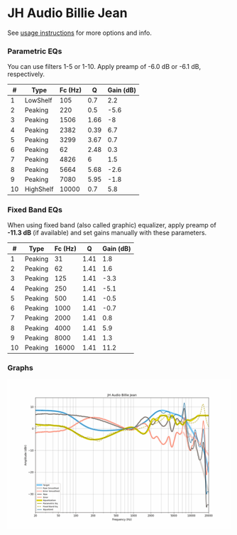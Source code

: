 # JH Audio Billie Jean
See [usage instructions](https://github.com/jaakkopasanen/AutoEq#usage) for more options and info.

### Parametric EQs
You can use filters 1-5 or 1-10. Apply preamp of -6.0 dB or -6.1 dB, respectively.

|   # | Type      |   Fc (Hz) |    Q |   Gain (dB) |
|-----|-----------|-----------|------|-------------|
|   1 | LowShelf  |       105 | 0.7  |         2.2 |
|   2 | Peaking   |       220 | 0.5  |        -5.6 |
|   3 | Peaking   |      1506 | 1.66 |        -8   |
|   4 | Peaking   |      2382 | 0.39 |         6.7 |
|   5 | Peaking   |      3299 | 3.67 |         0.7 |
|   6 | Peaking   |        62 | 2.48 |         0.3 |
|   7 | Peaking   |      4826 | 6    |         1.5 |
|   8 | Peaking   |      5664 | 5.68 |        -2.6 |
|   9 | Peaking   |      7080 | 5.95 |        -1.8 |
|  10 | HighShelf |     10000 | 0.7  |         5.8 |

### Fixed Band EQs
When using fixed band (also called graphic) equalizer, apply preamp of **-11.3 dB** (if available) and set gains manually with these parameters.

|   # | Type    |   Fc (Hz) |    Q |   Gain (dB) |
|-----|---------|-----------|------|-------------|
|   1 | Peaking |        31 | 1.41 |         1.8 |
|   2 | Peaking |        62 | 1.41 |         1.6 |
|   3 | Peaking |       125 | 1.41 |        -3.3 |
|   4 | Peaking |       250 | 1.41 |        -5.1 |
|   5 | Peaking |       500 | 1.41 |        -0.5 |
|   6 | Peaking |      1000 | 1.41 |        -0.7 |
|   7 | Peaking |      2000 | 1.41 |         0.8 |
|   8 | Peaking |      4000 | 1.41 |         5.9 |
|   9 | Peaking |      8000 | 1.41 |         1.3 |
|  10 | Peaking |     16000 | 1.41 |        11.2 |

### Graphs
![](./JH%20Audio%20Billie%20Jean.png)
